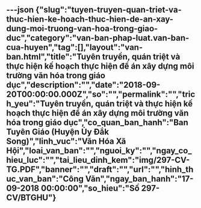 ---json
{"slug":"tuyen-truyen-quan-triet-va-thuc-hien-ke-hoach-thuc-hien-de-an-xay-dung-moi-truong-van-hoa-trong-giao-duc","category":"van-ban-phap-luat.van-ban-cua-huyen","tag":[],"layout":"van-ban.html","title":"Tuyên truyền, quán triệt và thực hiện kế hoạch thực hiện đề án xây dựng môi trường văn hóa trong giáo dục","description":"","date":"2018-09-20T00:00:00.000Z","so":"","permalink":"","trich_yeu":"Tuyên truyền, quán triệt và thực hiện kế hoạch thực hiện đề án xây dựng môi trường văn hóa trong giáo dục","co_quan_ban_hanh":"Ban Tuyên Giáo (Huyện Ủy Đắk Song)","linh_vuc":"Văn Hóa Xã Hội","loai_van_ban":"","nguoi_ky":"","ngay_co_hieu_luc":"","tai_lieu_dinh_kem":"img/297-CV-TG.PDF","banner":"","draft":"","url":"","hinh_thuc_van_ban":"Công Văn","ngay_ban_hanh":"17-09-2018 00:00:00","so_hieu":"Số 297- CV/BTGHU"}
---

